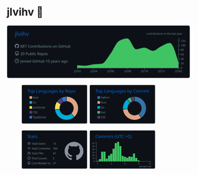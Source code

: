 # jlvihv 👋

<div align=center>
    <img src="./profile-summary-card-output/github_dark/0-profile-details.svg">
</div>

<figure class="half">
    <img width="180" src="./profile-summary-card-output/github_dark/1-repos-per-language.svg">
    <img width="180" src="./profile-summary-card-output/github_dark/2-most-commit-language.svg">
</figure>

<figure class="half">
    <img width="180" src="./profile-summary-card-output/github_dark/3-stats.svg">
    <img width="180" src="./profile-summary-card-output/github_dark/4-productive-time.svg">
</figure>
